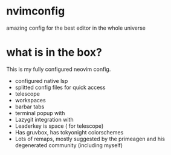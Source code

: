 # nvimconfig
amazing config for the best editor in the whole universe

# what is in the box?
This is my fully configured neovim config.
- configured native lsp
- splitted config files for quick access
- telescope
- workspaces
- barbar tabs
- terminal popup with <C-t>
- Lazygit integration with <C-g>
- Leaderkey is space (<space-ff> for telescope)
- Has gruvbox, has tokyonight colorschemes
- Lots of remaps, mostly suggested by the primeagen and his degenerated community (including myself)
